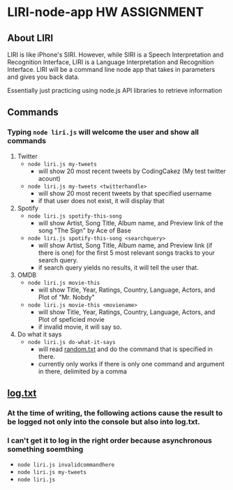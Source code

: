 # LIRI-node-app HW ASSIGNMENT

## About LIRI
LIRI is like iPhone's SIRI. However, while SIRI is a Speech Interpretation and Recognition Interface, LIRI is a Language Interpretation and Recognition Interface. LIRI will be a command line node app that takes in parameters and gives you back data.

Essentially just practicing using node.js API libraries to retrieve information 


## Commands

### Typing `node liri.js` will welcome the user and show all commands


1. Twitter
    * `node liri.js my-tweets` 
        * will show 20 most recent tweets by CodingCakez (My test twitter acount)
    * `node liri.js my-tweets <twitterhandle>` 
        * will show 20 most recent tweets by that specified username
        * if that user does not exist, it will display that
2. Spotify
    * `node liri.js spotify-this-song`
        * will show Artist, Song Title, Album name, and Preview link of the song "The Sign" by Ace of Base
    * `node liri.js spotify-this-song <searchquery>`
        * will show Artist, Song Title, Album name, and Preview link (if there is one) for the first 5 most relevant songs tracks to your search query.
        * if search query yields no results, it will tell the user that.
3. OMDB
    * `node liri.js movie-this`
        * will show Title, Year, Ratings, Country, Language, Actors, and Plot of "Mr. Nobdy"
    * `node liri.js movie-this <moviename>`
        * will show Title, Year, Ratings, Country, Language, Actors, and Plot of speficied movie
        * if invalid movie, it will say so.
4. Do what it says
    * `node liri.js do-what-it-says`
        * will read [random.txt](./random.txt) and do the command that is specified in there.
        * currently only works if there is only one command and argument in there, delimited by a comma



## [log.txt](./log.txt)
### At the time of writing, the following actions cause the result to be logged not only into the console but also into log.txt.
### I can't get it to log in the right order because asynchronous something soemthing
* `node liri.js invalidcommandhere`
* `node liri.js my-tweets`
* `node liri.js`
